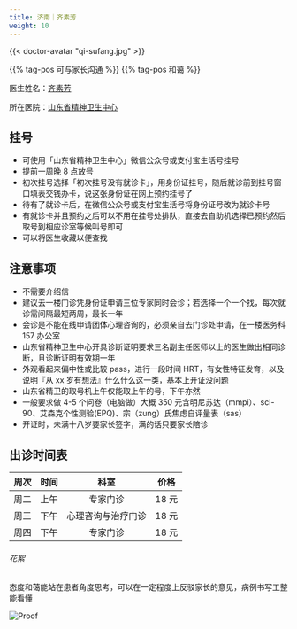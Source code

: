 ```yaml
---
title: 济南｜齐素芳
weight: 10
---
```


{{< doctor-avatar "qi-sufang.jpg" >}}

{{% tag-pos 可与家长沟通 %}} {{% tag-pos 和蔼 %}}

医生姓名：[齐素芳](https://www.haodf.com/doctor/6964430522.html)

所在医院：[山东省精神卫生中心](https://amap.com/place/B0FFM4NU1Y)

## 挂号

- 可使用「山东省精神卫生中心」微信公众号或支付宝生活号挂号
- 提前一周晚 8 点放号
- 初次挂号选择「初次挂号没有就诊卡」，用身份证挂号，随后就诊前到挂号窗口填表交钱办卡，说这张身份证在网上预约挂号了
- 待有了就诊卡后，在微信公众号或支付宝生活号将身份证号改为就诊卡号
- 有就诊卡并且预约之后可以不用在挂号处排队，直接去自助机选择已预约然后取号到相应诊室等候叫号即可
- 可以将医生收藏以便查找

## 注意事项

- 不需要介绍信
- 建议去一楼门诊凭身份证申请三位专家同时会诊；若选择一个一个找，每次就诊需间隔最短两周，最长一年
- 会诊是不能在线申请团体心理咨询的，必须亲自去门诊处申请，在一楼医务科 157 办公室
- 山东省精神卫生中心开具诊断证明要求三名副主任医师以上的医生做出相同诊断，且诊断证明有效期一年
- 外观看起来偏中性或比较 pass，进行一段时间 HRT，有女性特征发育，以及说明『从 xx 岁有想法』什么什么这一类，基本上开证没问题
- 山东省精卫的取号机上午仅能取上午的号，下午亦然
- 一般要求做 4-5 个问卷（电脑做）大概 350 元含明尼苏达（mmpi）、scl-90、艾森克个性测验(EPQ)、宗（zung）氏焦虑自评量表（sas）
- 开证时，未满十八岁要家长签字，满的话只要家长陪诊

## 出诊时间表

| 周次 | 时间 |        科室        | 价格 |
| :--: | :--: | :----------------: | :--: |
| 周二 | 上午 |      专家门诊      | 18 元 |
| 周三 | 下午 | 心理咨询与治疗门诊 | 18 元 |
| 周四 | 下午 |      专家门诊      | 18 元 |

###### 花絮

态度和蔼能站在患者角度思考，可以在一定程度上反驳家长的意见，病例书写工整能看懂

![Proof](/images/doctor/proof/qi-sufang.jpg)
